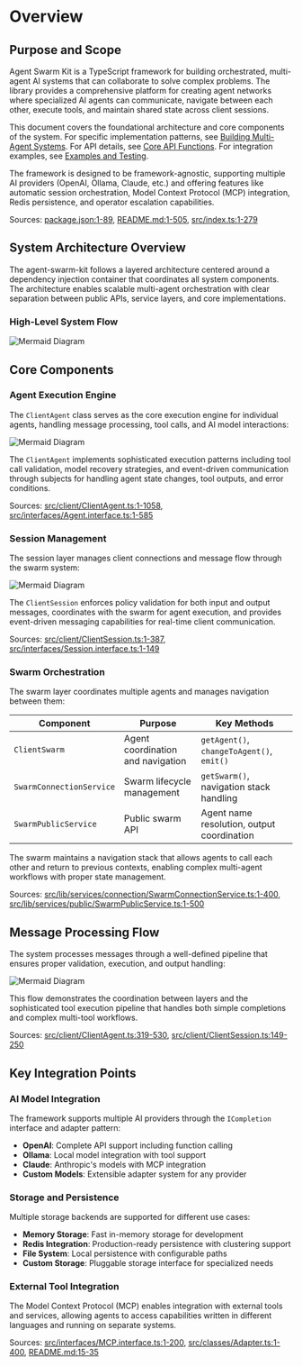 # Overview

## Purpose and Scope

Agent Swarm Kit is a TypeScript framework for building orchestrated, multi-agent AI systems that can collaborate to solve complex problems. The library provides a comprehensive platform for creating agent networks where specialized AI agents can communicate, navigate between each other, execute tools, and maintain shared state across client sessions.

This document covers the foundational architecture and core components of the system. For specific implementation patterns, see [Building Multi-Agent Systems](#5.1). For API details, see [Core API Functions](#7.1). For integration examples, see [Examples and Testing](#6).

The framework is designed to be framework-agnostic, supporting multiple AI providers (OpenAI, Ollama, Claude, etc.) and offering features like automatic session orchestration, Model Context Protocol (MCP) integration, Redis persistence, and operator escalation capabilities.

Sources: [package.json:1-89](), [README.md:1-505](), [src/index.ts:1-279]()

## System Architecture Overview

The agent-swarm-kit follows a layered architecture centered around a dependency injection container that coordinates all system components. The architecture enables scalable multi-agent orchestration with clear separation between public APIs, service layers, and core implementations.

### High-Level System Flow

![Mermaid Diagram](./diagrams\1_Overview_0.svg)

## Core Components

### Agent Execution Engine

The `ClientAgent` class serves as the core execution engine for individual agents, handling message processing, tool calls, and AI model interactions:

![Mermaid Diagram](./diagrams\1_Overview_2.svg)

The `ClientAgent` implements sophisticated execution patterns including tool call validation, model recovery strategies, and event-driven communication through subjects for handling agent state changes, tool outputs, and error conditions.

Sources: [src/client/ClientAgent.ts:1-1058](), [src/interfaces/Agent.interface.ts:1-585]()

### Session Management

The session layer manages client connections and message flow through the swarm system:

![Mermaid Diagram](./diagrams\1_Overview_3.svg)

The `ClientSession` enforces policy validation for both input and output messages, coordinates with the swarm for agent execution, and provides event-driven messaging capabilities for real-time client communication.

Sources: [src/client/ClientSession.ts:1-387](), [src/interfaces/Session.interface.ts:1-149]()

### Swarm Orchestration

The swarm layer coordinates multiple agents and manages navigation between them:

| Component | Purpose | Key Methods |
|-----------|---------|-------------|
| `ClientSwarm` | Agent coordination and navigation | `getAgent()`, `changeToAgent()`, `emit()` |
| `SwarmConnectionService` | Swarm lifecycle management | `getSwarm()`, navigation stack handling |
| `SwarmPublicService` | Public swarm API | Agent name resolution, output coordination |

The swarm maintains a navigation stack that allows agents to call each other and return to previous contexts, enabling complex multi-agent workflows with proper state management.

Sources: [src/lib/services/connection/SwarmConnectionService.ts:1-400](), [src/lib/services/public/SwarmPublicService.ts:1-500]()

## Message Processing Flow

The system processes messages through a well-defined pipeline that ensures proper validation, execution, and output handling:

![Mermaid Diagram](./diagrams\1_Overview_4.svg)

This flow demonstrates the coordination between layers and the sophisticated tool execution pipeline that handles both simple completions and complex multi-tool workflows.

Sources: [src/client/ClientAgent.ts:319-530](), [src/client/ClientSession.ts:149-250]()

## Key Integration Points

### AI Model Integration

The framework supports multiple AI providers through the `ICompletion` interface and adapter pattern:

- **OpenAI**: Complete API support including function calling
- **Ollama**: Local model integration with tool support  
- **Claude**: Anthropic's models with MCP integration
- **Custom Models**: Extensible adapter system for any provider

### Storage and Persistence

Multiple storage backends are supported for different use cases:

- **Memory Storage**: Fast in-memory storage for development
- **Redis Integration**: Production-ready persistence with clustering support
- **File System**: Local persistence with configurable paths
- **Custom Storage**: Pluggable storage interface for specialized needs

### External Tool Integration

The Model Context Protocol (MCP) enables integration with external tools and services, allowing agents to access capabilities written in different languages and running on separate systems.

Sources: [src/interfaces/MCP.interface.ts:1-200](), [src/classes/Adapter.ts:1-400](), [README.md:15-35]()